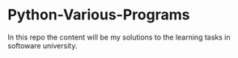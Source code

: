 # Python-Various-Programs
In this repo the content will be my solutions to the learning tasks in softoware university.
